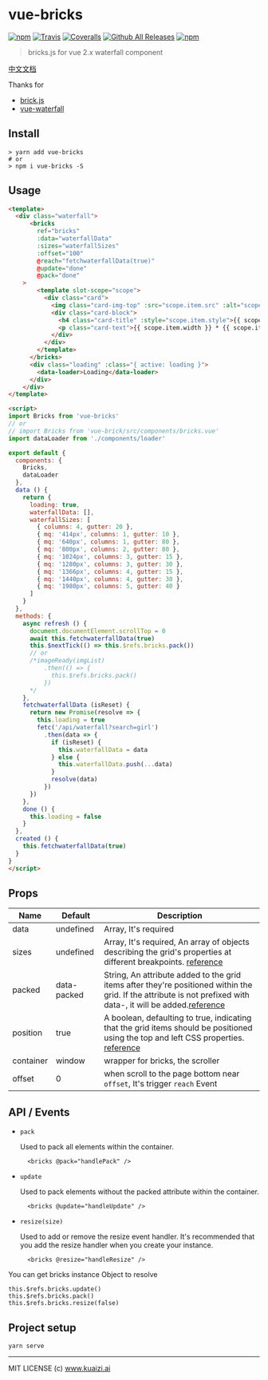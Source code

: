 # vue-bricks

[![npm](https://img.shields.io/npm/v/vue-bricks.svg)](https://www.npmjs.com/package/vue-bricks)
[![Travis](https://img.shields.io/travis/Kuaizi-co/vue-bricks.svg)](https://github.com/Kuaizi-co/vue-bricks)
[![Coveralls](https://img.shields.io/coveralls/Kuaizi-co/vue-bricks.svg)](https://github.com/Kuaizi-co/vue-bricks)
[![Github All Releases](https://img.shields.io/github/downloads/Kuaizi-co/vue-bricks/total.svg)](https://github.com/Kuaizi-co/vue-bricks)
[![npm](https://img.shields.io/npm/dw/vue-bricks.svg)](https://github.com/Kuaizi-co/vue-bricks)

> bricks.js for vue 2.x waterfall component

[中文文档](./README-zh.md)

Thanks for 

* [brick.js](https://github.com/callmecavs/bricks.js)
* [vue-waterfall](https://github.com/Kuaizi-co/vue-waterfall)

## Install

```
> yarn add vue-bricks
# or
> npm i vue-bricks -S
```

## Usage

```html
<template>
  <div class="waterfall">
      <bricks
        ref="bricks"
        :data="waterfallData" 
        :sizes="waterfallSizes"
        :offset="100"
        @reach="fetchwaterfallData(true)"
        @update="done"
        @pack="done"
    >
        <template slot-scope="scope">
          <div class="card">
            <img class="card-img-top" :src="scope.item.src" :alt="scope.item.name" :style="{ width: `320px`, height: `${scope.item.height * 320 / scope.item.width}px` }">
            <div class="card-block">
              <h4 class="card-title" :style="scope.item.style">{{ scope.item.name }}</h4>
              <p class="card-text">{{ scope.item.width }} * {{ scope.item.height }}</p>
            </div>
          </div>
        </template>
      </bricks>
      <div class="loading" :class="{ active: loading }">
        <data-loader>Loading</data-loader>
      </div>
    </div>
</template>

<script>
import Bricks from 'vue-bricks'
// or
// import Bricks from 'vue-brick/src/components/bricks.vue'
import dataLoader from './components/loader'

export default {
  components: {
    Bricks,
    dataLoader
  },
  data () {
    return {
      loading: true,
      waterfallData: [],
      waterfallSizes: [
        { columns: 4, gutter: 20 },
        { mq: '414px', columns: 1, gutter: 10 },
        { mq: '640px', columns: 1, gutter: 80 },
        { mq: '800px', columns: 2, gutter: 80 },
        { mq: '1024px', columns: 3, gutter: 15 },
        { mq: '1280px', columns: 3, gutter: 30 },
        { mq: '1366px', columns: 4, gutter: 15 },
        { mq: '1440px', columns: 4, gutter: 30 },
        { mq: '1980px', columns: 5, gutter: 40 }
      ]
    }
  },
  methods: {
    async refresh () {
      document.documentElement.scrollTop = 0
      await this.fetchwaterfallData(true)
      this.$nextTick(() => this.$refs.bricks.pack())
      // or
      /*imageReady(imgList)
          .then(() => {
            this.$refs.bricks.pack()
          })
      */
    },
    fetchwaterfallData (isReset) {
      return new Promise(resolve => {
        this.loading = true
        fetc('/api/waterfall?search=girl')
          .then(data => {
            if (isReset) {
              this.waterfallData = data
            } else {
              this.waterfallData.push(...data)
            }
            resolve(data)
          })
      })
    },
    done () {
      this.loading = false
    }
  },
  created () {
    this.fetchwaterfallData(true)
  }
}
</script>
```

## Props

Name | Default | Description
-|-|-
data | undefined | Array, It's required
sizes| undefined | Array, It's required, An array of objects describing the grid's properties at different breakpoints. [reference](https://github.com/callmecavs/bricks.js#sizes)
packed| data-packed | String, An attribute added to the grid items after they're positioned within the grid. If the attribute is not prefixed with data-, it will be added.[reference](https://github.com/callmecavs/bricks.js#packed)
position | true | A boolean, defaulting to true, indicating that the grid items should be positioned using the top and left CSS properties. [reference](https://github.com/callmecavs/bricks.js#position)
container| window | wrapper for bricks, the scroller
offset | 0 | when scroll to the page bottom near `offset`, It's trigger `reach` Event

## API / Events

* `pack`

  Used to pack all elements within the container.

  ```
    <bricks @pack="handlePack" />
  ```

* `update`

  Used to pack elements without the packed attribute within the container.

  ```
    <bricks @update="handleUpdate" />
  ```

* `resize(size)`

  Used to add or remove the resize event handler. It's recommended that you add the resize handler when you create your instance.

  ```
    <bricks @resize="handleResize" />
  ```

You can get bricks instance Object to resolve

```
this.$refs.bricks.update()
this.$refs.bricks.pack()
this.$refs.bricks.resize(false)
```


## Project setup

```
yarn serve
```
---
MIT LICENSE (c) www.kuaizi.ai